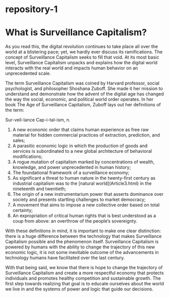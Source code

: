 # repository-1

# **What is Surveillance Capitalism?** #

<p>As you read this, the digital revolution continues to take place all over the world at a blistering pace; yet, we hardly ever discuss its ramifications. The concept of Surveillance Capitalism seeks to fill that void. At its most basic level, Surveillance Capitalism unpacks and explains how the digital world interacts with the real world and impacts human behavior on an unprecedented scale.</p>

<p>The term Surveillance Capitalism was coined by Harvard professor, social psychologist, and philosopher Shoshana Zuboff. She made it her mission to understand and demonstrate how the advent of the digital age has changed the way the social, economic, and political world order operates. In her book The Age of Surveillance Capitalism, Zuboff lays out her definitions of the term:</p>

<p>Sur-veil-lance Cap-i-tal-ism, n.<br>
<ol>
<li>A new economic order that claims human experience as free raw material for hidden commercial practices of extraction, prediction, and sales; </li>
<li>A parasitic economic logic in which the production of goods and services is subordinated to a new global architecture of behavioral modifications; </li>
<li>A rogue mutation of capitalism marked by concentrations of wealth, knowledge, and power unprecedented in human history; </li>
<li>The foundational framework of a surveillance economy; </li>
<li>As significant a threat to human nature in the twenty-first century as industrial capitalism was to the [natural world](Article3.html) in the nineteenth and twentieth; </li>
<li>The origin of a new instrumentarium power that asserts dominance over society and presents startling challenges to market democracy; </li>
<li>A movement that aims to impose a new collective order based on total certainty; </li>
<li>An expropriation of critical human rights that is best understood as a coup from above: an overthrow of the people’s sovereignty.</li>
</ol>
</p>

<p>With these definitions in mind, it is important to make one clear distinction: there is a huge difference between the technology that makes Surveillance Capitalism possible and the phenomenon itself. Surveillance Capitalism is powered by humans with the ability to change the trajectory of this new economic logic, it is not some inevitable outcome of the advancements in technology humans have facilitated over the last century.</p>

<p>With that being said, we know that there is hope to change the trajectory of Surveillance Capitalism and create a more respectful economy that protects individuals and promotes healthy competition and sustainable growth. The first step towards realizing that goal is to educate ourselves about the world we live in and the systems of power and logic that guide our decisions.</p>
